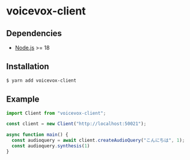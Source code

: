 # voicevox-client

## Dependencies
- [Node.js](https://nodejs.org/) >= 18

## Installation
```sh
$ yarn add voicevox-client
```

## Example
```ts
import Client from "voicevox-client";

const client = new Client("http://localhost:50021");

async function main() {
  const audioquery = await client.createAudioQuery("こんにちは", 1);
  const audioquery.synthesis(1)
}
